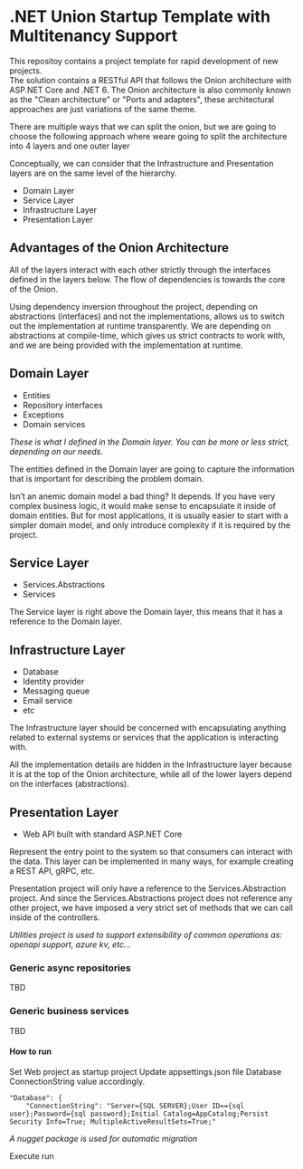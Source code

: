 # .NET Union Startup Template with Multitenancy Support

This repositoy contains a project template for rapid development of new projects.  
The solution contains a RESTful API that follows the Onion architecture with ASP.NET Core and .NET 6. The Onion architecture is also commonly known as the "Clean architecture" or "Ports and adapters", these architectural approaches are just variations of the same theme.

There are multiple ways that we can split the onion, but we are going to choose the following approach where weare going to split the architecture into 4 layers and one outer layer  

Conceptually, we can consider that the Infrastructure and Presentation layers are on the same level of the hierarchy.

* Domain Layer
* Service Layer
* Infrastructure Layer
* Presentation Layer

## Advantages of the Onion Architecture
All of the layers interact with each other strictly through the interfaces defined in the layers below. The flow of dependencies is towards the core of the Onion.

Using dependency inversion throughout the project, depending on abstractions (interfaces) and not the implementations, allows us to switch out the implementation at runtime transparently. We are depending on abstractions at compile-time, which gives us strict contracts to work with, and we are being provided with the implementation at runtime.

##  Domain Layer
* Entities
* Repository interfaces
* Exceptions
* Domain services

 <em>These is what I defined in the Domain layer. You can be more or less strict, depending on our needs. </em>
 
 The entities defined in the Domain layer are going to capture the information that is important for describing the problem domain. 
 
 Isn’t an anemic domain model a bad thing? It depends. If you have very complex business logic, it would make sense to encapsulate it inside of  domain entities. But for most applications, it is usually easier to start with a simpler domain model, and only introduce complexity if it is required by the project.


## Service Layer
* Services.Abstractions
* Services

The Service layer is right above the Domain layer, this means that it has a reference to the Domain layer. 

## Infrastructure Layer
* Database
* Identity provider
* Messaging queue
* Email service
* etc

The Infrastructure layer should be concerned with encapsulating anything related to external systems or services that the application is interacting with. 

All the implementation details are hidden in the Infrastructure layer because it is at the top of the Onion architecture, while all of the lower layers depend on the interfaces (abstractions).


## Presentation Layer
*  Web API built with standard ASP.NET Core

Represent the entry point to the system so that consumers can interact with the data. This layer can be implemented in many ways, for example creating a REST API, gRPC, etc.

 Presentation project will only have a reference to the Services.Abstraction project. And since the Services.Abstractions project does not reference any other project, we have imposed a very strict set of methods that we can call inside of the controllers.

*Utilities project is used to support extensibility of common operations as: openapi support, azure kv, etc...*

### Generic async repositories
TBD

### Generic business services
TBD

#### How to run

Set Web project as startup project
Update appsettings.json file Database ConnectionString value accordingly.
``` 
"Database": {
    "ConnectionString": "Server={SQL SERVER};User ID=={sql user};Password={sql password};Initial Catalog=AppCatalog;Persist Security Info=True; MultipleActiveResultSets=True;"
```
*A nugget package is used for automatic migration*

Execute run

